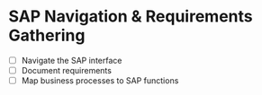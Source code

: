 # SAP Navigation & Requirements Gathering

<!--{{<objectives>}}-->
- [ ] Navigate the SAP interface 
- [ ] Document requirements
- [ ] Map business processes to SAP functions
<!--{{</objectives>}}-->